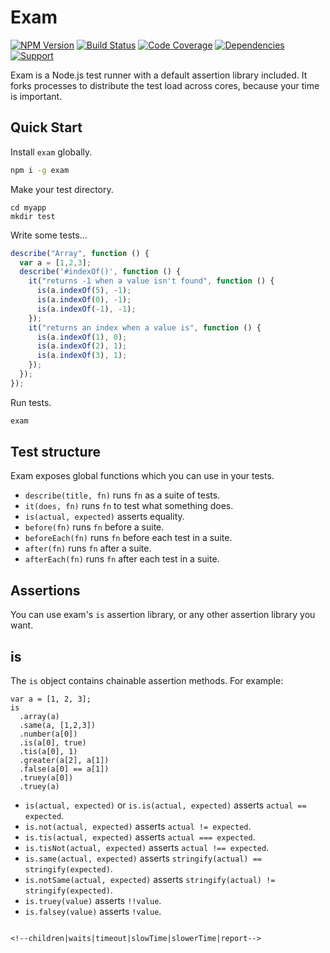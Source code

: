 # Exam

[![NPM Version](https://badge.fury.io/js/exam.png)](http://badge.fury.io/js/exam)
[![Build Status](https://travis-ci.org/lighterio/exam.png?branch=master)](https://travis-ci.org/lighterio/exam)
[![Code Coverage](https://coveralls.io/repos/lighterio/exam/badge.png?branch=master)](https://coveralls.io/r/lighterio/exam)
[![Dependencies](https://david-dm.org/lighterio/exam.png?theme=shields.io)](https://david-dm.org/lighterio/exam)
[![Support](http://img.shields.io/gittip/zerious.png)](https://www.gittip.com/lighterio/)

Exam is a Node.js test runner with a default assertion library included. It
forks processes to distribute the test load across cores, because your time is
important.

## Quick Start

Install `exam` globally.
```bash
npm i -g exam
```

Make your test directory.
```
cd myapp
mkdir test
```

Write some tests...
```javascript
describe("Array", function () {
  var a = [1,2,3];
  describe('#indexOf()', function () {
    it("returns -1 when a value isn't found", function () {
      is(a.indexOf(5), -1);
      is(a.indexOf(0), -1);
      is(a.indexOf(-1), -1);
    });
    it("returns an index when a value is", function () {
      is(a.indexOf(1), 0);
      is(a.indexOf(2), 1);
      is(a.indexOf(3), 1);
    });
  });
});
```
Run tests.
```bash
exam
```

## Test structure

Exam exposes global functions which you can use in your tests.

* `describe(title, fn)` runs `fn` as a suite of tests.
* `it(does, fn)` runs `fn` to test what something does.
* `is(actual, expected)` asserts equality.
* `before(fn)` runs `fn` before a suite.
* `beforeEach(fn)` runs `fn` before each test in a suite.
* `after(fn)` runs `fn` after a suite.
* `afterEach(fn)` runs `fn` after each test in a suite.

## Assertions

You can use exam's `is` assertion library, or any other assertion library you want.

## is
The `is` object contains chainable assertion methods. For example:

```
var a = [1, 2, 3];
is
  .array(a)
  .same(a, [1,2,3])
  .number(a[0])
  .is(a[0], true)
  .tis(a[0], 1)
  .greater(a[2], a[1])
  .false(a[0] == a[1])
  .truey(a[0])
  .truey(a)

```

* `is(actual, expected)` or `is.is(actual, expected)` asserts `actual == expected`.
* `is.not(actual, expected)` asserts `actual != expected`.
* `is.tis(actual, expected)` asserts `actual === expected`.
* `is.tisNot(actual, expected)` asserts `actual !== expected`.
* `is.same(actual, expected)` asserts `stringify(actual) == stringify(expected)`.
* `is.notSame(actual, expected)` asserts `stringify(actual) != stringify(expected)`.
* `is.truey(value)` asserts `!!value`.
* `is.falsey(value)` asserts `!value`.

```

<!--children|waits|timeout|slowTime|slowerTime|report-->
